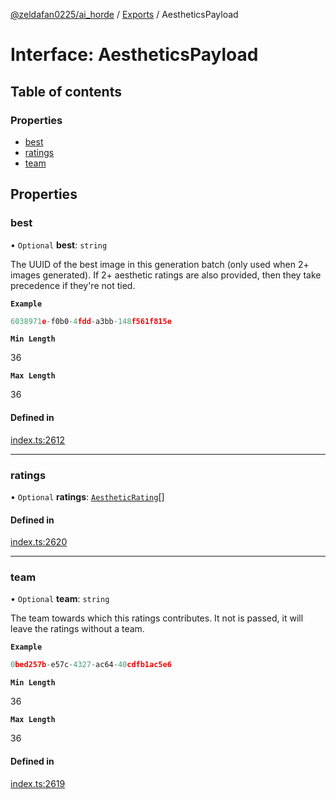 [@zeldafan0225/ai_horde](../README.md) / [Exports](../modules.md) / AestheticsPayload

# Interface: AestheticsPayload

## Table of contents

### Properties

- [best](AestheticsPayload.md#best)
- [ratings](AestheticsPayload.md#ratings)
- [team](AestheticsPayload.md#team)

## Properties

### best

• `Optional` **best**: `string`

The UUID of the best image in this generation batch (only used when 2+ images generated). If 2+ aesthetic ratings are also provided, then they take precedence if they're not tied.

**`Example`**

```ts
6038971e-f0b0-4fdd-a3bb-148f561f815e
```

**`Min Length`**

36

**`Max Length`**

36

#### Defined in

[index.ts:2612](https://github.com/ZeldaFan0225/ai_horde/blob/89ead18/index.ts#L2612)

___

### ratings

• `Optional` **ratings**: [`AestheticRating`](AestheticRating.md)[]

#### Defined in

[index.ts:2620](https://github.com/ZeldaFan0225/ai_horde/blob/89ead18/index.ts#L2620)

___

### team

• `Optional` **team**: `string`

The team towards which this ratings contributes. It not is passed, it will leave the ratings without a team.

**`Example`**

```ts
0bed257b-e57c-4327-ac64-40cdfb1ac5e6
```

**`Min Length`**

36

**`Max Length`**

36

#### Defined in

[index.ts:2619](https://github.com/ZeldaFan0225/ai_horde/blob/89ead18/index.ts#L2619)
